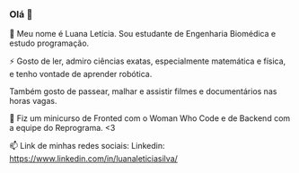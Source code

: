 ### Olá 👋

 🔭 Meu nome é Luana Letícia. Sou estudante de Engenharia Biomédica e estudo programação.

⚡ Gosto de ler, admiro ciências exatas, especialmente matemática e física, e tenho vontade de aprender robótica.

Também gosto de passear, malhar e assistir filmes e documentários nas horas vagas.

🌱 Fiz um minicurso de Fronted com o Woman Who Code e de Backend com a equipe do Reprograma. <3

📫 Link de minhas redes sociais: 
Linkedin: https://www.linkedin.com/in/luanaleticiasilva/

